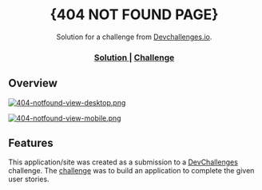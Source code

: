 <!-- Please update value in the {}  -->

<h1 align="center">{404 NOT FOUND PAGE}</h1>

<div align="center">
   Solution for a challenge from  <a href="http://devchallenges.io" target="_blank">Devchallenges.io</a>.
</div>

<div align="center">
  <h3>
    <a href="https://dev-challenges-kappa.vercel.app/">
      Solution
    </a>
    <span> | </span>
    <a href="https://devchallenges.io/challenges/wBunSb7FPrIepJZAg0sY">
      Challenge
    </a>
  </h3>
</div>

## Overview

[![404-notfound-view-desktop.png](https://i.postimg.cc/NfJ9jxKR/404-notfound-view-desktop.png)](https://postimg.cc/9r9FxZtf)

[![404-notfound-view-mobile.png](https://i.postimg.cc/SNvRhNPr/404-notfound-view-mobile.png)](https://postimg.cc/mt7B3RBz)

## Features

This application/site was created as a submission to a [DevChallenges](https://devchallenges.io/challenges) challenge. The [challenge](https://devchallenges.io/challenges/wBunSb7FPrIepJZAg0sY) was to build an application to complete the given user stories.

